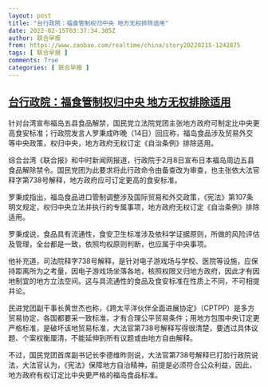 ```yaml
---
layout: post
title: "台行政院：福食管制权归中央 地方无权排除适用"
date: 2022-02-15T03:37:34.305Z
author: 联合早报
from: https://www.zaobao.com/realtime/china/story20220215-1242875
tags: [ 联合早报 ]
comments: True
categories: [ 联合早报 ]
---
```

<!--1644921120000-->
[台行政院：福食管制权归中央 地方无权排除适用](https://www.zaobao.com/realtime/china/story20220215-1242875)
------

<div>
<p>针对台湾宣布福岛五县食品解禁，国民党立法院党团主张地方政府可制定比中央更高食安标准；行政院发言人罗秉成昨晚（14日）回应称，福岛食品涉及贸易外交等中央政策，权归中央，地方政府无权订定《自治条例》排除适用。</p><p>综合台湾《联合报》和中时新闻网报道，行政院于2月8日宣布日本福岛周边五县食品解除禁令。国民党团为此要求将此行政命令由备查改为审查，也主张依大法官释字第738号解释，地方政府应可订定更高的食安标准。</p><p>罗秉成指出，福岛食品进口管制调整涉及国际贸易和外交政策，《宪法》第107条明文规定，权归中央立法并执行的专属事项，地方政府无权订定《自治条例》排除适用。</p><section id="imu"><div id="dfp-ad-imu1">        </div></section><p>罗秉成说，食品具有流通性，食安卫生标准涉及依科学证据原则，所做的风险评估及管理，全台都是一致，依照均权原则判断，也应属于中央事项。</p><p>他补充道，司法院释字738号解释，是针对电子游戏场与学校、医院等设施，应保持距离所为之考量，因电子游戏场坐落各地，核照权限又归地方政府，因此才有因地制宜的地方立法空间。这与具流通性的食品及食安标准在性质上不同，不可相提并论。</p><p>民进党团副干事长黄世杰也称，《跨太平洋伙伴全面进展协定》（CPTPP）是多方贸易协定，各国都要采一致标准，才有合理公平贸易条件；用地方包围中央订定更严格标准，是破坏该地贸易标准，大法官第738号解释写得很清楚，要透过具体议题、个案权衡厘清，不能延伸到所有议题或由地方自由解释。</p><div id="innity-in-post"></div><div id="dfp-ad-midarticlespecial">        </div><p>不过，国民党团首席副书记长李德维昨则说，大法官第738号解释已打脸行政院说法，大法官认为，《宪法》保障地方自治精神，前提是必须符合公众利益，因此，地方政府有权订定比中央更严格的福岛食品标准。<br>&nbsp;</p>      <div class="cx_paywall_placeholder" id="sph_cdp_40"></div>
</div>

